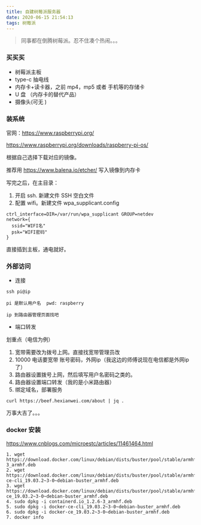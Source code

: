 ```yaml
---
title: 自建树莓派服务器
date: 2020-06-15 21:54:13
tags: 树莓派
---
```


> 同事都在倒腾树莓派。忍不住凑个热闹。。。

### 买买买

- 树莓派主板  
- type-c 抽电线
- 内存卡+读卡器，之前 mp4，mp5 或者 手机等的存储卡
- U 盘 （内存卡的替代产品）
- 摄像头(可无 )

### 装系统

官网：https://www.raspberrypi.org/

https://www.raspberrypi.org/downloads/raspberry-pi-os/

根据自己选择下载对应的镜像。

推荐用  https://www.balena.io/etcher/ 写入镜像到内存卡

写完之后，在主目录：

1. 开启 ssh. 新建文件 SSH 空白文件
2. 配置 wifi。新建文件 wpa_supplicant.config

```
ctrl_interface=DIR=/var/run/wpa_supplicant GROUP=netdev
network={
  ssid="WIFI名"
  psk="WIFI密码"
}
``` 

直接插到主板，通电就好。

<!--more-->

### 外部访问


- 连接
``` 
ssh pi@ip

pi 是默认用户名  pwd: raspberry

ip 到路由器管理页面找吧
```
- 端口转发

划重点（电信为例）

1. 宽带需要改为拨号上网。直接找宽带管理员改
2. 10000 电话要宽带 账号密码，外网ip（我这边的师傅说现在电信都是外网ip了）
3. 路由器设置拨号上网，然后填写用户名密码之类的。
4. 路由器设置端口转发（我的是小米路由器）
5. 绑定域名，部署服务


```
curl https://beef.hexianwei.com/about | jq .
```

万事大吉了。。。

### docker 安装

https://www.cnblogs.com/microestc/articles/11461464.html

```
1. wget https://download.docker.com/linux/debian/dists/buster/pool/stable/armhf/containerd.io_1.2.6-3_armhf.deb
2. wget https://download.docker.com/linux/debian/dists/buster/pool/stable/armhf/docker-ce-cli_19.03.2~3-0~debian-buster_armhf.deb
3. wget https://download.docker.com/linux/debian/dists/buster/pool/stable/armhf/docker-ce_19.03.2~3-0~debian-buster_armhf.deb
4. sudo dpkg -i containerd.io_1.2.6-3_armhf.deb
5. sudo dpkg -i docker-ce-cli_19.03.2~3-0~debian-buster_armhf.deb
6. sudo dpkg -i docker-ce_19.03.2~3-0~debian-buster_armhf.deb
7. docker info 
```





 








